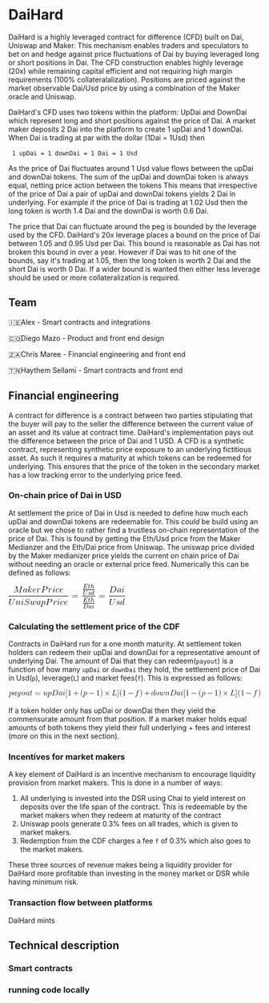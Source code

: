 # DaiHard
DaiHard is a highly leveraged contract for difference (CFD) built on Dai, Uniswap and Maker. This mechanism enables traders and speculators to bet on and hedge against price fluctuations of Dai by buying leveraged long or short positions in Dai. The CFD construction enables highly leverage (20x) while remaining capital efficient and not requiring high margin requirements (100% collateralalization). Positions are priced against the market observable Dai/Usd price by using a combination of the Maker oracle and Uniswap. 

DaiHard's CFD uses two tokens within the platform: UpDai and DownDai which represent long and short positions against the price of Dai. A market maker deposits 2 Dai into the platform to create 1 upDai and 1 downDai. When Dai is trading at par with the dollar (1Dai = 1Usd) then
```
 1 upDai = 1 downDai = 1 Dai = 1 Usd
```

As the price of Dai fluctuates around 1 Usd value flows between the upDai and downDai tokens. The sum of the upDai and downDai token is always equal, netting price action between the tokens This means that irrespective of the price of Dai a pair of upDai and downDai tokens yields 2 Dai in underlying. For example if the price of Dai is trading at 1.02 Usd then the long token is worth 1.4 Dai and the downDai is worth 0.6 Dai.

The price that Dai can fluctuate around the peg is bounded by the leverage used by the CFD. DaiHard's 20x leverage places a bound on the price of Dai between 1.05 and 0.95 Usd per Dai. This bound is reasonable as Dai has not broken this bound in over a year. However if Dai was to hit one of the bounds, say it's trading at 1.05, then the long token is worth 2 Dai and the short Dai is worth 0 Dai. If a wider bound is wanted then either less leverage should be used or more collateralization is required.

## Team
🇮🇪Alex - Smart contracts and integrations

🇨🇴Diego Mazo - Product and front end design

🇿🇦Chris Maree - Financial engineering and front end

🇹🇳Haythem Sellami - Smart contracts and front end

## Financial engineering
A contract for difference is a contract between two parties stipulating that the buyer will pay to the seller the difference between the current value of an asset and its value at contract time. DaiHard's implementation pays out the difference between the price of Dai and 1 USD. A CFD is a synthetic contract, representing synthetic price exposure to an underlying fictitious asset. As such it requires a maturity at which tokens can be redeemed for underlying. This ensures that the price of the token in the secondary market has a low tracking error to the underlying price feed.

### On-chain price of Dai in USD
At settlement the price of Dai in Usd is needed to define how much each upDai and downDai tokens are redeemable for. This *could* be build using an oracle but we chose to rather find a trustless on-chain representation of the price of Dai. This is found by getting the Eth/Usd price from the Maker Medianzer and the Eth/Dai price from Uniswap. The uniswap price divided by the Maker medianizer price yields the current on chain price of Dai without needing an oracle or external price feed. Numerically this can be defined as follows:

![](./Diagrams/PriceOfDai.gif)

### Calculating the settlement price of the CDF
Contracts in DaiHard run for a one month maturity. At settlement token holders can redeem their upDai and downDai for a representative amount of underlying Dai. The amount of Dai that they can redeem(`payout`) is a function of how many `upDai` or `downDai` they hold, the settlement price of Dai in Usd(`p`), leverage(`L`) and market fees(`f`). This is expressed as follows:

![](./Diagrams/payout.gif)

If a token holder only has upDai or downDai then they yield the commensurate amount from that position. If a market maker holds equal amounts of both tokens they yield their full underlying + fees and interest (more on this in the next section).

### Incentives for market makers
A key element of DaiHard is an incentive mechanism to encourage liquidity provision from market makers. This is done in a number of ways:

1. All underlying is invested into the DSR using Chai to yield interest on deposits over the life span of the contract. This is redeemable by the market makers when they redeem at maturity of the contract
2. Uniswap pools generate 0.3% fees on all trades, which is given to market makers.
3. Redemption from the CDF charges a fee `f` of 0.3% which also goes to the market makers.

These three sources of revenue makes being a liquidity provider for DaiHard more profitable than investing in the money market or DSR while having minimum risk.

### Transaction flow between platforms
DaiHard mints 

## Technical description

### Smart contracts

### running code locally